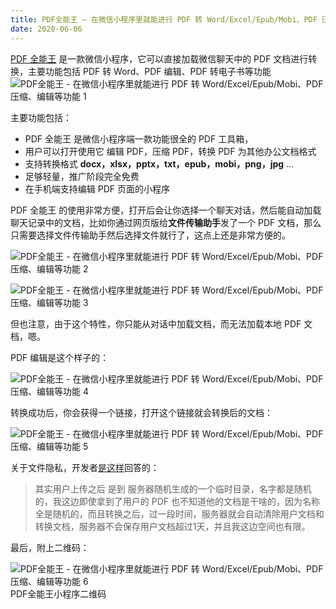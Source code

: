 ```yaml
---
title: PDF全能王 – 在微信小程序里就能进行 PDF 转 Word/Excel/Epub/Mobi、PDF 压缩、编辑等功能
date: 2020-06-06
---
```

[PDF 全能王](https://www.appinn.com/pdf-quannengwang-for-wechat-miniapp/) 是一款微信小程序，它可以直接加载微信聊天中的 PDF 文档进行转换，主要功能包括 PDF 转 Word、PDF 编辑、PDF 转电子书等功能
![PDF全能王 - 在微信小程序里就能进行 PDF 转 Word/Excel/Epub/Mobi、PDF 压缩、编辑等功能 1](https://img3.appinn.net/images/202009/pdfquannengwang.jpg)

主要功能包括：

- PDF 全能王 是微信小程序端一款功能很全的 PDF 工具箱，
- 用户可以打开使用它 编辑 PDF，压缩 PDF，转换 PDF 为其他办公文档格式
- 支持转换格式 **docx，xlsx，pptx，txt，epub，mobi，png，jpg** …
- 足够轻量，推广阶段完全免费
- 在手机端支持编辑 PDF 页面的小程序 


PDF 全能王 的使用非常方便，打开后会让你选择一个聊天对话，然后能自动加载聊天记录中的文档，比如你通过网页版给**文件传输助手**发了一个 PDF 文档，那么只需要选择文件传输助手然后选择文件就行了，这点上还是非常方便的。

![PDF全能王 - 在微信小程序里就能进行 PDF 转 Word/Excel/Epub/Mobi、PDF 压缩、编辑等功能 2](https://i.loli.net/2020/09/04/jsLZVpbz4EGPR2m.png)

![PDF全能王 - 在微信小程序里就能进行 PDF 转 Word/Excel/Epub/Mobi、PDF 压缩、编辑等功能 3](https://i.loli.net/2020/09/04/JyAwnfXhzicLQKg.png)

但也注意，由于这个特性，你只能从对话中加载文档，而无法加载本地 PDF 文档，嗯。

PDF 编辑是这个样子的：

![PDF全能王 - 在微信小程序里就能进行 PDF 转 Word/Excel/Epub/Mobi、PDF 压缩、编辑等功能 4](https://img3.appinn.net/meta/uploads/default/original/2X/4/4709b98e4f519ad74fbf6e7b057fa661dd84fe85.jpeg)

转换成功后，你会获得一个链接，打开这个链接就会转换后的文档：

![PDF全能王 - 在微信小程序里就能进行 PDF 转 Word/Excel/Epub/Mobi、PDF 压缩、编辑等功能 5](https://i.loli.net/2020/09/04/3StpbVHoYx2RnNC.png)

关于文件隐私，开发者[是这样](https://meta.appinn.net/t/pdf/18786/10?u=qingwa)回答的：

> 其实用户上传之后 是到 服务器随机生成的一个临时目录，名字都是随机的，我这边即使拿到了用户的 PDF 也不知道他的文档是干啥的，因为名称全是随机的，而且转换之后，过一段时间，服务器就会自动清除用户文档和转换文档，服务器不会保存用户文档超过1天，并且我这边空间也有限。

最后，附上二维码：

![PDF全能王 - 在微信小程序里就能进行 PDF 转 Word/Excel/Epub/Mobi、PDF 压缩、编辑等功能 6](https://img3.appinn.net/meta/uploads/default/original/2X/1/1bfa1b08c674930215ee4d048d014f4d7b26f7d1.jpeg)PDF全能王小程序二维码

